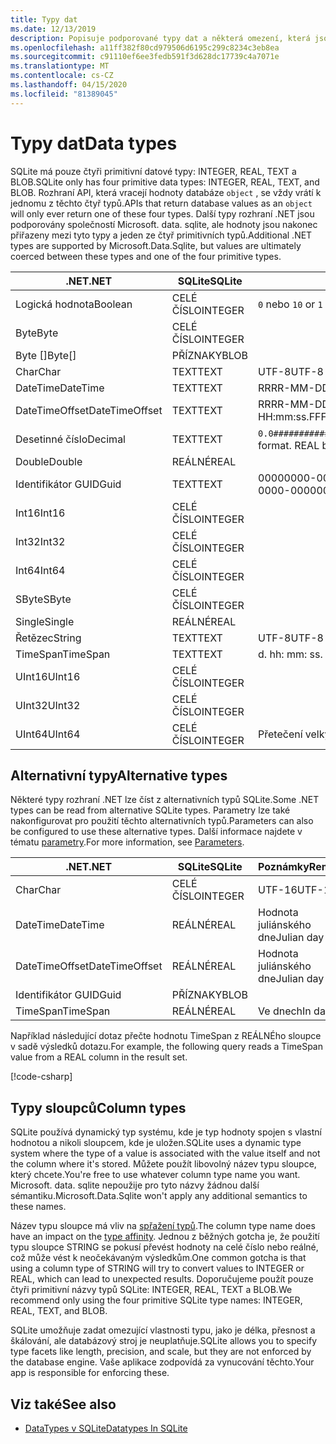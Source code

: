 ```yaml
---
title: Typy dat
ms.date: 12/13/2019
description: Popisuje podporované typy dat a některá omezení, která jsou kolem nich.
ms.openlocfilehash: a11ff382f80cd979506d6195c299c8234c3eb8ea
ms.sourcegitcommit: c91110ef6ee3fedb591f3d628dc17739c4a7071e
ms.translationtype: MT
ms.contentlocale: cs-CZ
ms.lasthandoff: 04/15/2020
ms.locfileid: "81389045"
---
```

# <a name="data-types"></a><span data-ttu-id="6b406-103">Typy dat</span><span class="sxs-lookup"><span data-stu-id="6b406-103">Data types</span></span>

<span data-ttu-id="6b406-104">SQLite má pouze čtyři primitivní datové typy: INTEGER, REAL, TEXT a BLOB.</span><span class="sxs-lookup"><span data-stu-id="6b406-104">SQLite only has four primitive data types: INTEGER, REAL, TEXT, and BLOB.</span></span> <span data-ttu-id="6b406-105">Rozhraní API, která vracejí hodnoty databáze `object` , se vždy vrátí k jednomu z těchto čtyř typů.</span><span class="sxs-lookup"><span data-stu-id="6b406-105">APIs that return database values as an `object` will only ever return one of these four types.</span></span> <span data-ttu-id="6b406-106">Další typy rozhraní .NET jsou podporovány společností Microsoft. data. sqlite, ale hodnoty jsou nakonec přiřazeny mezi tyto typy a jeden ze čtyř primitivních typů.</span><span class="sxs-lookup"><span data-stu-id="6b406-106">Additional .NET types are supported by Microsoft.Data.Sqlite, but values are ultimately coerced between these types and one of the four primitive types.</span></span>

| <span data-ttu-id="6b406-107">.NET</span><span class="sxs-lookup"><span data-stu-id="6b406-107">.NET</span></span>           | <span data-ttu-id="6b406-108">SQLite</span><span class="sxs-lookup"><span data-stu-id="6b406-108">SQLite</span></span>  | <span data-ttu-id="6b406-109">Poznámky</span><span class="sxs-lookup"><span data-stu-id="6b406-109">Remarks</span></span>                                                       |
| -------------- | ------- | ------------------------------------------------------------- |
| <span data-ttu-id="6b406-110">Logická hodnota</span><span class="sxs-lookup"><span data-stu-id="6b406-110">Boolean</span></span>        | <span data-ttu-id="6b406-111">CELÉ ČÍSLO</span><span class="sxs-lookup"><span data-stu-id="6b406-111">INTEGER</span></span> | <span data-ttu-id="6b406-112">`0` nebo `1`</span><span class="sxs-lookup"><span data-stu-id="6b406-112">`0` or `1`</span></span>                                                    |
| <span data-ttu-id="6b406-113">Byte</span><span class="sxs-lookup"><span data-stu-id="6b406-113">Byte</span></span>           | <span data-ttu-id="6b406-114">CELÉ ČÍSLO</span><span class="sxs-lookup"><span data-stu-id="6b406-114">INTEGER</span></span> |                                                               |
| <span data-ttu-id="6b406-115">Byte []</span><span class="sxs-lookup"><span data-stu-id="6b406-115">Byte[]</span></span>         | <span data-ttu-id="6b406-116">PŘÍZNAKY</span><span class="sxs-lookup"><span data-stu-id="6b406-116">BLOB</span></span>    |                                                               |
| <span data-ttu-id="6b406-117">Char</span><span class="sxs-lookup"><span data-stu-id="6b406-117">Char</span></span>           | <span data-ttu-id="6b406-118">TEXT</span><span class="sxs-lookup"><span data-stu-id="6b406-118">TEXT</span></span>    | <span data-ttu-id="6b406-119">UTF-8</span><span class="sxs-lookup"><span data-stu-id="6b406-119">UTF-8</span></span>                                                         |
| <span data-ttu-id="6b406-120">DateTime</span><span class="sxs-lookup"><span data-stu-id="6b406-120">DateTime</span></span>       | <span data-ttu-id="6b406-121">TEXT</span><span class="sxs-lookup"><span data-stu-id="6b406-121">TEXT</span></span>    | <span data-ttu-id="6b406-122">RRRR-MM-DD HH: mm: ss. FFFFFFF</span><span class="sxs-lookup"><span data-stu-id="6b406-122">yyyy-MM-dd HH:mm:ss.FFFFFFF</span></span>                                   |
| <span data-ttu-id="6b406-123">DateTimeOffset</span><span class="sxs-lookup"><span data-stu-id="6b406-123">DateTimeOffset</span></span> | <span data-ttu-id="6b406-124">TEXT</span><span class="sxs-lookup"><span data-stu-id="6b406-124">TEXT</span></span>    | <span data-ttu-id="6b406-125">RRRR-MM-DD HH: mm: ss. FFFFFFFzzz</span><span class="sxs-lookup"><span data-stu-id="6b406-125">yyyy-MM-dd HH:mm:ss.FFFFFFFzzz</span></span>                                |
| <span data-ttu-id="6b406-126">Desetinné číslo</span><span class="sxs-lookup"><span data-stu-id="6b406-126">Decimal</span></span>        | <span data-ttu-id="6b406-127">TEXT</span><span class="sxs-lookup"><span data-stu-id="6b406-127">TEXT</span></span>    | <span data-ttu-id="6b406-128">`0.0###########################`formátovat.</span><span class="sxs-lookup"><span data-stu-id="6b406-128">`0.0###########################` format.</span></span> <span data-ttu-id="6b406-129">REAL by byl ztrátou.</span><span class="sxs-lookup"><span data-stu-id="6b406-129">REAL would be lossy.</span></span> |
| <span data-ttu-id="6b406-130">Double</span><span class="sxs-lookup"><span data-stu-id="6b406-130">Double</span></span>         | <span data-ttu-id="6b406-131">REÁLNÉ</span><span class="sxs-lookup"><span data-stu-id="6b406-131">REAL</span></span>    |                                                               |
| <span data-ttu-id="6b406-132">Identifikátor GUID</span><span class="sxs-lookup"><span data-stu-id="6b406-132">Guid</span></span>           | <span data-ttu-id="6b406-133">TEXT</span><span class="sxs-lookup"><span data-stu-id="6b406-133">TEXT</span></span>    | <span data-ttu-id="6b406-134">00000000-0000-0000-0000-000000000000</span><span class="sxs-lookup"><span data-stu-id="6b406-134">00000000-0000-0000-0000-000000000000</span></span>                          |
| <span data-ttu-id="6b406-135">Int16</span><span class="sxs-lookup"><span data-stu-id="6b406-135">Int16</span></span>          | <span data-ttu-id="6b406-136">CELÉ ČÍSLO</span><span class="sxs-lookup"><span data-stu-id="6b406-136">INTEGER</span></span> |                                                               |
| <span data-ttu-id="6b406-137">Int32</span><span class="sxs-lookup"><span data-stu-id="6b406-137">Int32</span></span>          | <span data-ttu-id="6b406-138">CELÉ ČÍSLO</span><span class="sxs-lookup"><span data-stu-id="6b406-138">INTEGER</span></span> |                                                               |
| <span data-ttu-id="6b406-139">Int64</span><span class="sxs-lookup"><span data-stu-id="6b406-139">Int64</span></span>          | <span data-ttu-id="6b406-140">CELÉ ČÍSLO</span><span class="sxs-lookup"><span data-stu-id="6b406-140">INTEGER</span></span> |                                                               |
| <span data-ttu-id="6b406-141">SByte</span><span class="sxs-lookup"><span data-stu-id="6b406-141">SByte</span></span>          | <span data-ttu-id="6b406-142">CELÉ ČÍSLO</span><span class="sxs-lookup"><span data-stu-id="6b406-142">INTEGER</span></span> |                                                               |
| <span data-ttu-id="6b406-143">Single</span><span class="sxs-lookup"><span data-stu-id="6b406-143">Single</span></span>         | <span data-ttu-id="6b406-144">REÁLNÉ</span><span class="sxs-lookup"><span data-stu-id="6b406-144">REAL</span></span>    |                                                               |
| <span data-ttu-id="6b406-145">Řetězec</span><span class="sxs-lookup"><span data-stu-id="6b406-145">String</span></span>         | <span data-ttu-id="6b406-146">TEXT</span><span class="sxs-lookup"><span data-stu-id="6b406-146">TEXT</span></span>    | <span data-ttu-id="6b406-147">UTF-8</span><span class="sxs-lookup"><span data-stu-id="6b406-147">UTF-8</span></span>                                                         |
| <span data-ttu-id="6b406-148">TimeSpan</span><span class="sxs-lookup"><span data-stu-id="6b406-148">TimeSpan</span></span>       | <span data-ttu-id="6b406-149">TEXT</span><span class="sxs-lookup"><span data-stu-id="6b406-149">TEXT</span></span>    | <span data-ttu-id="6b406-150">d. hh: mm: ss. fffffff</span><span class="sxs-lookup"><span data-stu-id="6b406-150">d.hh:mm:ss.fffffff</span></span>                                            |
| <span data-ttu-id="6b406-151">UInt16</span><span class="sxs-lookup"><span data-stu-id="6b406-151">UInt16</span></span>         | <span data-ttu-id="6b406-152">CELÉ ČÍSLO</span><span class="sxs-lookup"><span data-stu-id="6b406-152">INTEGER</span></span> |                                                               |
| <span data-ttu-id="6b406-153">UInt32</span><span class="sxs-lookup"><span data-stu-id="6b406-153">UInt32</span></span>         | <span data-ttu-id="6b406-154">CELÉ ČÍSLO</span><span class="sxs-lookup"><span data-stu-id="6b406-154">INTEGER</span></span> |                                                               |
| <span data-ttu-id="6b406-155">UInt64</span><span class="sxs-lookup"><span data-stu-id="6b406-155">UInt64</span></span>         | <span data-ttu-id="6b406-156">CELÉ ČÍSLO</span><span class="sxs-lookup"><span data-stu-id="6b406-156">INTEGER</span></span> | <span data-ttu-id="6b406-157">Přetečení velkých hodnot</span><span class="sxs-lookup"><span data-stu-id="6b406-157">Large values overflow</span></span>                                         |

## <a name="alternative-types"></a><span data-ttu-id="6b406-158">Alternativní typy</span><span class="sxs-lookup"><span data-stu-id="6b406-158">Alternative types</span></span>

<span data-ttu-id="6b406-159">Některé typy rozhraní .NET lze číst z alternativních typů SQLite.</span><span class="sxs-lookup"><span data-stu-id="6b406-159">Some .NET types can be read from alternative SQLite types.</span></span> <span data-ttu-id="6b406-160">Parametry lze také nakonfigurovat pro použití těchto alternativních typů.</span><span class="sxs-lookup"><span data-stu-id="6b406-160">Parameters can also be configured to use these alternative types.</span></span> <span data-ttu-id="6b406-161">Další informace najdete v tématu [parametry](parameters.md#alternative-types).</span><span class="sxs-lookup"><span data-stu-id="6b406-161">For more information, see [Parameters](parameters.md#alternative-types).</span></span>

| <span data-ttu-id="6b406-162">.NET</span><span class="sxs-lookup"><span data-stu-id="6b406-162">.NET</span></span>           | <span data-ttu-id="6b406-163">SQLite</span><span class="sxs-lookup"><span data-stu-id="6b406-163">SQLite</span></span>  | <span data-ttu-id="6b406-164">Poznámky</span><span class="sxs-lookup"><span data-stu-id="6b406-164">Remarks</span></span>          |
| -------------- | ------- | ---------------- |
| <span data-ttu-id="6b406-165">Char</span><span class="sxs-lookup"><span data-stu-id="6b406-165">Char</span></span>           | <span data-ttu-id="6b406-166">CELÉ ČÍSLO</span><span class="sxs-lookup"><span data-stu-id="6b406-166">INTEGER</span></span> | <span data-ttu-id="6b406-167">UTF-16</span><span class="sxs-lookup"><span data-stu-id="6b406-167">UTF-16</span></span>           |
| <span data-ttu-id="6b406-168">DateTime</span><span class="sxs-lookup"><span data-stu-id="6b406-168">DateTime</span></span>       | <span data-ttu-id="6b406-169">REÁLNÉ</span><span class="sxs-lookup"><span data-stu-id="6b406-169">REAL</span></span>    | <span data-ttu-id="6b406-170">Hodnota juliánského dne</span><span class="sxs-lookup"><span data-stu-id="6b406-170">Julian day value</span></span> |
| <span data-ttu-id="6b406-171">DateTimeOffset</span><span class="sxs-lookup"><span data-stu-id="6b406-171">DateTimeOffset</span></span> | <span data-ttu-id="6b406-172">REÁLNÉ</span><span class="sxs-lookup"><span data-stu-id="6b406-172">REAL</span></span>    | <span data-ttu-id="6b406-173">Hodnota juliánského dne</span><span class="sxs-lookup"><span data-stu-id="6b406-173">Julian day value</span></span> |
| <span data-ttu-id="6b406-174">Identifikátor GUID</span><span class="sxs-lookup"><span data-stu-id="6b406-174">Guid</span></span>           | <span data-ttu-id="6b406-175">PŘÍZNAKY</span><span class="sxs-lookup"><span data-stu-id="6b406-175">BLOB</span></span>    |                  |
| <span data-ttu-id="6b406-176">TimeSpan</span><span class="sxs-lookup"><span data-stu-id="6b406-176">TimeSpan</span></span>       | <span data-ttu-id="6b406-177">REÁLNÉ</span><span class="sxs-lookup"><span data-stu-id="6b406-177">REAL</span></span>    | <span data-ttu-id="6b406-178">Ve dnech</span><span class="sxs-lookup"><span data-stu-id="6b406-178">In days</span></span>          |

<span data-ttu-id="6b406-179">Například následující dotaz přečte hodnotu TimeSpan z REÁLNÉho sloupce v sadě výsledků dotazu.</span><span class="sxs-lookup"><span data-stu-id="6b406-179">For example, the following query reads a TimeSpan value from a REAL column in the result set.</span></span>

[!code-csharp[](../../../../samples/snippets/standard/data/sqlite/DateAndTimeSample/Program.cs?name=snippet_AlternativeType)]

## <a name="column-types"></a><span data-ttu-id="6b406-180">Typy sloupců</span><span class="sxs-lookup"><span data-stu-id="6b406-180">Column types</span></span>

<span data-ttu-id="6b406-181">SQLite používá dynamický typ systému, kde je typ hodnoty spojen s vlastní hodnotou a nikoli sloupcem, kde je uložen.</span><span class="sxs-lookup"><span data-stu-id="6b406-181">SQLite uses a dynamic type system where the type of a value is associated with the value itself and not the column where it's stored.</span></span> <span data-ttu-id="6b406-182">Můžete použít libovolný název typu sloupce, který chcete.</span><span class="sxs-lookup"><span data-stu-id="6b406-182">You're free to use whatever column type name you want.</span></span> <span data-ttu-id="6b406-183">Microsoft. data. sqlite nepoužije pro tyto názvy žádnou další sémantiku.</span><span class="sxs-lookup"><span data-stu-id="6b406-183">Microsoft.Data.Sqlite won't apply any additional semantics to these names.</span></span>

<span data-ttu-id="6b406-184">Název typu sloupce má vliv na [spřažení typů](https://www.sqlite.org/datatype3.html#type_affinity).</span><span class="sxs-lookup"><span data-stu-id="6b406-184">The column type name does have an impact on the [type affinity](https://www.sqlite.org/datatype3.html#type_affinity).</span></span> <span data-ttu-id="6b406-185">Jednou z běžných gotcha je, že použití typu sloupce STRING se pokusí převést hodnoty na celé číslo nebo reálné, což může vést k neočekávaným výsledkům.</span><span class="sxs-lookup"><span data-stu-id="6b406-185">One common gotcha is that using a column type of STRING will try to convert values to INTEGER or REAL, which can lead to unexpected results.</span></span> <span data-ttu-id="6b406-186">Doporučujeme použít pouze čtyři primitivní názvy typů SQLite: INTEGER, REAL, TEXT a BLOB.</span><span class="sxs-lookup"><span data-stu-id="6b406-186">We recommend only using the four primitive SQLite type names: INTEGER, REAL, TEXT, and BLOB.</span></span>

<span data-ttu-id="6b406-187">SQLite umožňuje zadat omezující vlastnosti typu, jako je délka, přesnost a škálování, ale databázový stroj je neuplatňuje.</span><span class="sxs-lookup"><span data-stu-id="6b406-187">SQLite allows you to specify type facets like length, precision, and scale, but they are not enforced by the database engine.</span></span> <span data-ttu-id="6b406-188">Vaše aplikace zodpovídá za vynucování těchto.</span><span class="sxs-lookup"><span data-stu-id="6b406-188">Your app is responsible for enforcing these.</span></span>

## <a name="see-also"></a><span data-ttu-id="6b406-189">Viz také</span><span class="sxs-lookup"><span data-stu-id="6b406-189">See also</span></span>

- [<span data-ttu-id="6b406-190">DataTypes v SQLite</span><span class="sxs-lookup"><span data-stu-id="6b406-190">Datatypes In SQLite</span></span>](https://www.sqlite.org/datatype3.html)
